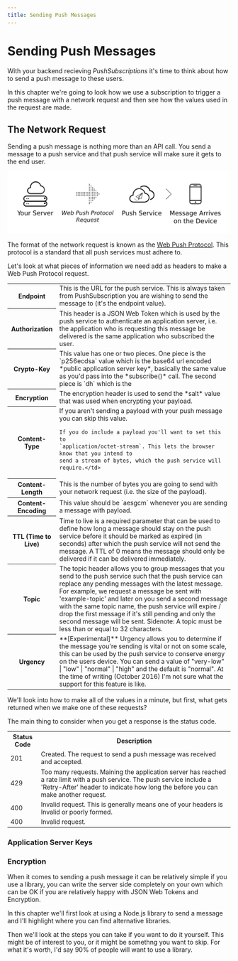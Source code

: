 ```yaml
---
title: Sending Push Messages
---
```

# Sending Push Messages

With your backend recieving *PushSubscriptions* it's time to think about how
to send a push message to these users.

In this chapter we're going to look how we use a subscription to trigger a
push message with a network request and then see how the values used in
the request are made.

## The Network Request

Sending a push message is nothing more than an API call. You send a message
to a push service and that push service will make sure it gets to the end
user.

![Diagram of sending a push message from your server to a push service.](/images/png-version/server-to-push-service.png)

The format of the network request is known as the [Web Push Protocol](https://tools.ietf.org/html/draft-ietf-webpush-protocol). This
protocol is a standard that all push services must adhere to.

Let's look at what pieces of information we need add as headers to make a
Web Push Protocol request.

<table>
  <tr>
    <th>Endpoint</th>
    <td>This is the URL for the push service. This is always taken from
    PushSubscription you are wishing to send the message to (it's the endpoint
    value).</td>
  </tr>
  <tr>
    <th>Authorization</th>
    <td>This header is a JSON Web Token which is used by the push service
    to authenticate an application server, i.e. the application who is requesting
    this message be delivered is the same application who subscribed the
    user.</td>
  </tr>
  <tr>
    <th>Crypto-Key</th>
    <td>This value has one or two pieces. One piece is the `p256ecdsa` value
    which is the base64 url encoded *public application server key*, basically
    the same value as you'd pass into the *subscribe()* call. The second
    piece is `dh` which is the </td>
  </tr>
  <tr>
    <th>Encryption</th>
    <td>The encryption header is used to send the *salt* value that was
    used when encrypting your payload.</td>
  </tr>
  <tr>
    <th>Content-Type</th>
    <td>If you aren't sending a payload with your push message you can
    skip this value.

    If you do include a payload you'll want to set this to
    `application/octet-stream`. This lets the browser know that you intend to
    send a stream of bytes, which the push service will require.</td>
  </tr>
  <tr>
    <th>Content-Length</th>
    <td>This is the number of bytes you are going to send with your network
    request (i.e. the size of the payload).</td>
  </tr>
  <tr>
    <th>Content-Encoding</th>
    <td>
      This value should be `aesgcm` whenever you are sending a message with
      payload.
    </td>
  </tr>
  <tr>
    <th>TTL (Time to Live)</th>
    <td>
      Time to live is a required parameter that can be used to define how long
      a message should stay on the push service before it should be marked
      as expired (in seconds) after which the push service will not send the
      message. A TTL of 0 means the message should only be delivered if it can
      be delivered immediately.
    </td>
  </tr>
  <tr>
    <th>Topic</th>
    <td>
      The topic header allows you to group messages that you send to the push
      service such that the push service can replace any pending messages with
      the latest message. For example, we request a message be sent with
      'example-topic' and later on you send a second message with the same
      topic name, the push service will expire / drop the first message if
      it's still pending and only the second message will be sent. Sidenote:
      A topic must be less than or equal to 32 characters.
    </td>
  </tr>
  <tr>
    <th>Urgency</th>
    <td>
      **[Experimental]** Urgency allows you to determine if the message you're
      sending is vital or not on some scale, this can be used by the push
      service to conserve energy on the users device. You can send a value of
      "very-low" | "low" | "normal" | "high" and the default is "normal". At
      the time of writing (October 2016) I'm not sure what the support for this
      feature is like.
    </td>
  </tr>
</table>

We'll look into how to make all of the values in a minute, but first, what
gets returned when we make one of these requests?

The main thing to consider when you get a response is the status code.

<table>
  <tr>
    <th>Status Code</th>
    <th>Description</th>
  </tr>
  <tr>
    <td>201</td>
    <td>Created. The request to send a push message was received and accepted.
    </td>
  </tr>
  <tr>
    <td>429</td>
    <td>Too many requests. Maining the application server has reached a rate
    limit with a push service. The push service include a 'Retry-After' header
    to indicate how long the before you can make another request.</td>
  </tr>
  <tr>
    <td>400</td>
    <td>Invalid request. This is generally means one of your headers is Invalid
    or poorly formed.</td>
  </tr>
  <tr>
    <td>400</td>
    <td>Invalid request.</td>
  </tr>
</table>

### Application Server Keys


### Encryption

When it comes to sending a push message it can be relatively simple if you use
a library, you can write the server side completely on your own which can be
OK if you are relatively happy with JSON Web Tokens and Encryption.

In this chapter we'll first look at using a Node.js library to send a message
and I'll highlight where you can find alternative libraries.

Then we'll look at the steps you can take if you want to do it yourself. This
might be of interest to you, or it might be somethng you want to skip. For what
it's worth, I'd say 90% of people will want to use a library.
